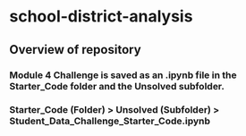 # school-district-analysis

## Overview of repository

### Module 4 Challenge is saved as an .ipynb file in the Starter_Code folder and the Unsolved subfolder.
### Starter_Code (Folder) > Unsolved (Subfolder) > Student_Data_Challenge_Starter_Code.ipynb
